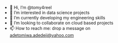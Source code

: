 - 👋 Hi, I’m @tomy4reel
- 👀 I’m interested in data science projects
- 🌱 I’m currently developing my engineering skills
- 💞️ I’m looking to collaborate on cloud based projects
- 📫 How to reach me: drop a message on adetomiwa.adedeji@yahoo.com

<!---
tomy4reel/tomy4reel is a ✨ special ✨ repository because its `README.md` (this file) appears on your GitHub profile.
You can click the Preview link to take a look at your changes.
--->
